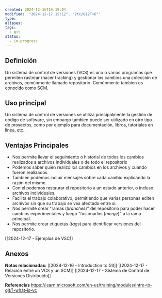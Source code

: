 ```yaml
---
created: 2024-12-16T19:19:04
modified: '"2024-12-17 15:12", "2tc/G12T+6"'
type: 
aliases: 
tags:
  - git
status:
  - in-progress
---
```


## Definición
Un sistema de control de versiones (VCS) es uno o varios programas que permiten rastrear (hacer tracking) y gestionar los  cambios una colección de archivos, comúnmente llamado repositorio.  Comúnmente tambien es conocido como SCM. 
## Uso principal
Un sistema de control de versiones se utiliza principalmente la gestión de código de software, sin embargo tambien puede ser utilizado en otro tipo de proyectos, como por ejemplo para documentación, libros, tutoriales en linea, etc..
## Ventajas Principales
- Nos permite llevar el seguimiento o historial de todos los cambios realizados a archivos individuales o de todo el repositorio
- Podemos saber quien realizó los cambios en los archivos y cuando fueron realizados.
- Tambien podemos incluir mensajes sobre cada cambio explicando la razón del mismo.
- Con el podemos  restaurar el repositorio a un estado anterior, o incluso archivos individuales.
- Facilita el trabajo colaborativo, permitiendo que varias personas editen archivos sin que su trabajo se vea afectado entre si.
- Nos permite crear "ramas (*branches*)" del repositorio para poder hacer cambios experimentales y luego "fusionarlos (*merge*)" a la rama principal.
- Nos permite crear etiquetas (*tags*) para identificar versiones del repositorio.

[[2024-12-17 - Ejemplos de VSC]]

## Anexos
 
 **Notas relacionadas:**
[[2024-12-16 - Introduction to Git]]
[[2024-12-17 - Relación entre un VCS y un SCM]]
[[2024-12-17 - Sistema de Control de Versiones Distribuido]]



**Referencias**
https://learn.microsoft.com/en-us/training/modules/intro-to-git/1-what-is-vc
